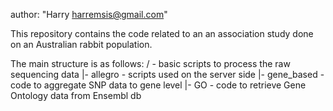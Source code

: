 author: "Harry <harremsis@gmail.com>"

This repository contains the code related to an an association study done on an Australian rabbit population.

The main structure is as follows:
/		- basic scripts to process the raw sequencing data
|- allegro	- scripts used on the server side
|- gene_based	- code to aggregate SNP data to gene level
|- GO		- code to retrieve Gene Ontology data from Ensembl db
